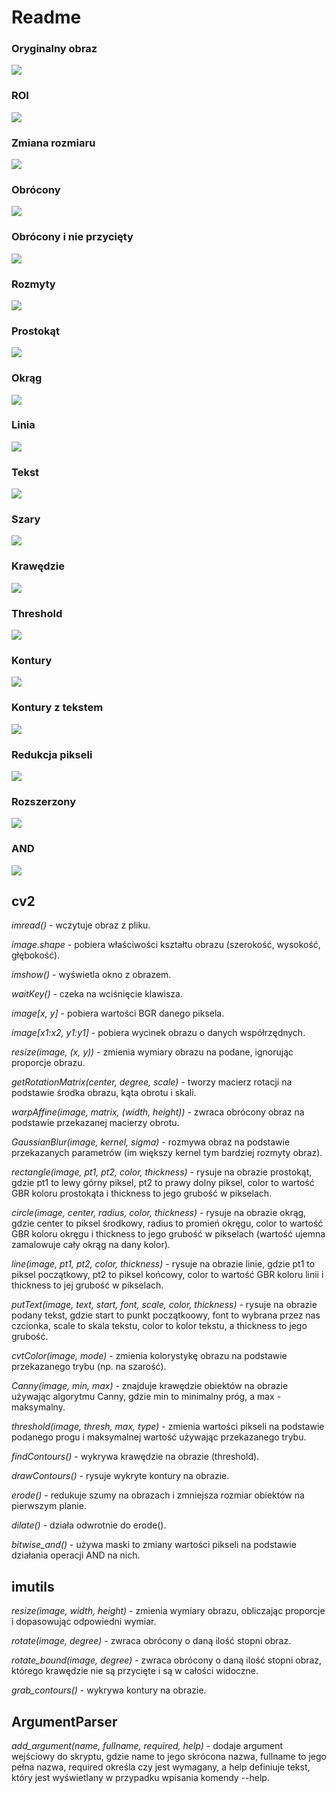 # Readme

### Oryginalny obraz
![](corgie.jpg)

### ROI
![](corgie_roi.jpg)

### Zmiana rozmiaru
![](corgie_resized.jpg)

### Obrócony
![](corgie_rotated.jpg)

### Obrócony i nie przycięty
![](corgie_bound_rotated.jpg)

### Rozmyty
![](corgie_blurred.jpg)

### Prostokąt
![](corgie_rectangle.jpg)

### Okrąg
![](corgie_circle.jpg)

### Linia
![](corgie_line.jpg)

### Tekst
![](corgie_text.jpg)

### Szary
![](corgie_gray.jpg)

### Krawędzie
![](corgie_edged.jpg)

### Threshold
![](corgie_thresh.jpg)

### Kontury
![](corgie_contours.jpg)

### Kontury z tekstem
![](corgie_contours_text.jpg)

### Redukcja pikseli
![](corgie_eroded.jpg)

### Rozszerzony
![](corgie_dilated.jpg)

### AND
![](corgie_bitwise.jpg)

## cv2
*_imread()_* - wczytuje obraz z pliku.

*_image.shape_* - pobiera właściwości kształtu obrazu (szerokość, wysokość, głębokość).

*_imshow()_* - wyświetla okno z obrazem.

*_waitKey()_* - czeka na wciśnięcie klawisza.

*_image[x, y]_* - pobiera wartości BGR danego piksela.

*_image[x1:x2, y1:y1]_* - pobiera wycinek obrazu o danych współrzędnych.

*_resize(image, (x, y))_* - zmienia wymiary obrazu na podane, ignorując proporcje obrazu.

*_getRotationMatrix(center, degree, scale)_* - tworzy macierz rotacji na podstawie środka obrazu, kąta obrotu i skali.

*_warpAffine(image, matrix, (width, height))_* - zwraca obrócony obraz na podstawie przekazanej macierzy obrotu.

*_GaussianBlur(image, kernel, sigma)_* - rozmywa obraz na podstawie przekazanych parametrów (im większy kernel tym bardziej rozmyty obraz).

*_rectangle(image, pt1, pt2, color, thickness)_* - rysuje na obrazie prostokąt, gdzie pt1 to lewy górny piksel, pt2 to prawy dolny piksel, color to wartość GBR koloru prostokąta i thickness to jego grubość w pikselach.

*_circle(image, center, radius, color, thickness)_* - rysuje na obrazie okrąg, gdzie center to piksel środkowy, radius to promień okręgu, color to wartość GBR koloru okręgu i thickness to jego grubość w pikselach (wartość ujemna zamalowuje cały okrąg na dany kolor).

*_line(image, pt1, pt2, color, thickness)_* - rysuje na obrazie linie, gdzie pt1 to piksel początkowy, pt2 to piksel końcowy, color to wartość GBR koloru linii i thickness to jej grubość w pikselach.

*_putText(image, text, start, font, scale, color, thickness)_* - rysuje na obrazie podany tekst, gdzie start to punkt początkoowy, font to wybrana przez nas czcionka, scale to skala tekstu, color to kolor tekstu, a thickness to jego grubość.

*_cvtColor(image, mode)_* - zmienia kolorystykę obrazu na podstawie przekazanego trybu (np. na szarość).

*_Canny(image, min, max)_* - znajduje krawędzie obiektów na obrazie używając algorytmu Canny, gdzie min to minimalny próg, a max - maksymalny.

*_threshold(image, thresh, max, type)_* - zmienia wartości pikseli na podstawie podanego progu i maksymalnej wartość używając przekazanego trybu.

*_findContours()_* - wykrywa krawędzie na obrazie (threshold).

*_drawContours()_* - rysuje wykryte kontury na obrazie.

*_erode()_* - redukuje szumy na obrazach i zmniejsza rozmiar obiektów na pierwszym planie.

*_dilate()_* - działa odwrotnie do erode().

*_bitwise_and()_* - używa maski to zmiany wartości pikseli na podstawie działania operacji AND na nich.

## imutils
*_resize(image, width, height)_* - zmienia wymiary obrazu, obliczając proporcje i dopasowując odpowiedni wymiar.

*_rotate(image, degree)_* - zwraca obrócony o daną ilość stopni obraz.

*_rotate_bound(image, degree)_* - zwraca obrócony o daną ilość stopni obraz, którego krawędzie nie są przycięte i są w całości widoczne.

*_grab_contours()_* - wykrywa kontury na obrazie.

## ArgumentParser
*_add_argument(name, fullname, required, help)_* - dodaje argument wejściowy do skryptu, gdzie name to jego skrócona nazwa, fullname to jego pełna nazwa, required określa czy jest wymagany, a help definiuje tekst, który jest wyświetlany w przypadku wpisania komendy --help.

